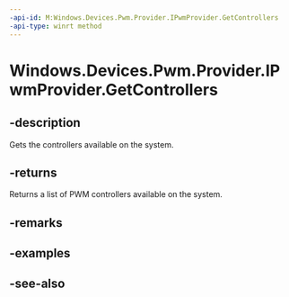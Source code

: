 ----api-id: M:Windows.Devices.Pwm.Provider.IPwmProvider.GetControllers
-api-type: winrt method
---<!-- Method syntaxpublic Windows.Foundation.Collections.IVectorView<Windows.Devices.Pwm.Provider.IPwmControllerProvider> GetControllers()--># Windows.Devices.Pwm.Provider.IPwmProvider.GetControllers## -descriptionGets the controllers available on the system.## -returnsReturns a list of PWM controllers available on the system.## -remarks## -examples## -see-also